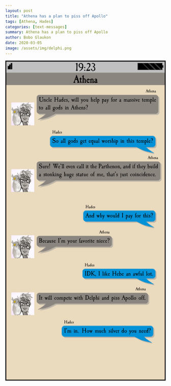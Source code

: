 ```yaml
---
layout: post
title: "Athena has a plan to piss off Apollo"
tags: [Athena, Hades]
categories: [text-messages]
summary: Athena has a plan to piss off Apollo
author: Bobo Glaukon
date: 2020-03-05
image: /assets/img/delphi.png
---
```


![Athena has a plan to piss off Apollo](/assets/img/delphi.png)


